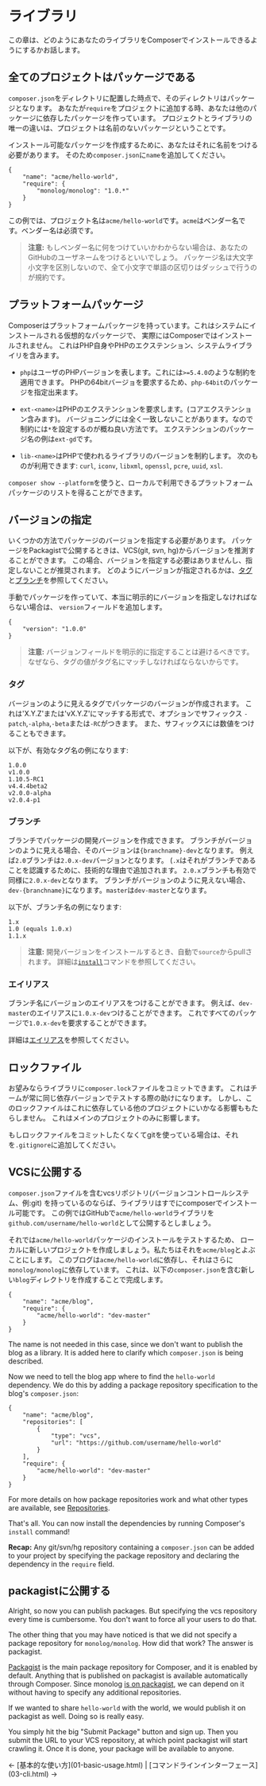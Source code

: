 # ライブラリ

この章は、どのようにあなたのライブラリをComposerでインストールできるようにするかお話します。

<!--
This chapter will tell you how to make your library installable through Composer.
-->

## 全てのプロジェクトはパッケージである

`composer.json`をディレクトリに配置した時点で、そのディレクトリはパッケージとなります。
あなたが`require`をプロジェクトに追加する時、あなたは他のパッケージに依存したパッケージを作っています。
プロジェクトとライブラリの唯一の違いは、プロジェクトは名前のないパッケージということです。

<!--
As soon as you have a `composer.json` in a directory, that directory is a
package. When you add a `require` to a project, you are making a package that
depends on other packages. The only difference between your project and
libraries is that your project is a package without a name.
-->

インストール可能なパッケージを作成するために、あなたはそれに名前をつける必要があります。
そのため`composer.json`に`name`を追加してください。

<!--
In order to make that package installable you need to give it a name. You do
this by adding a `name` to `composer.json`:
-->

    {
        "name": "acme/hello-world",
        "require": {
            "monolog/monolog": "1.0.*"
        }
    }

この例では、プロジェクト名は`acme/hello-world`です。`acme`はベンダー名です。ベンダー名は必須です。

<!--
In this case the project name is `acme/hello-world`, where `acme` is the
vendor name. Supplying a vendor name is mandatory.
-->

> **注意:** もしベンダー名に何をつけていいかわからない場合は、あなたのGitHubのユーザネームをつけるといいでしょう。
パッケージ名は大文字小文字を区別しないので、全て小文字で単語の区切りはダッシュで行うのが規約です。

<!--
> **Note:** If you don't know what to use as a vendor name, your GitHub
username is usually a good bet. While package names are case insensitive, the
convention is all lowercase and dashes for word separation.
-->

## プラットフォームパッケージ

Composerはプラットフォームパッケージを持っています。これはシステムにインストールされる仮想的なパッケージで、
実際にはComposerではインストールされません。
これはPHP自身やPHPのエクステンション、システムライブライリを含みます。

<!--
Composer has platform packages, which are virtual packages for things that are
installed on the system but are not actually installable by Composer. This
includes PHP itself, PHP extensions and some system libraries.
-->

* `php`はユーザのPHPバージョンを表します。これには`>=5.4.0`のような制約を適用できます。
    PHPの64bitバージョを要求するため、`php-64bit`のパッケージを指定出来ます。

* `ext-<name>`はPHPのエクステンションを要求します。(コアエクステンション含みます)。
  バージョニングには全く一致しないことがあります。なので制約には`*`を設定するのが概ね良い方法です。
  エクステンションのパッケージ名の例は`ext-gd`です。

* `lib-<name>`はPHPで使われるライブラリのバージョンを制約します。
  次のものが利用できます: `curl`, `iconv`, `libxml`, `openssl`,
  `pcre`, `uuid`, `xsl`.

<!--
* `php` represents the PHP version of the user, allowing you to apply
   constraints, e.g. `>=5.4.0`. To require a 64bit version of php, you can
   require the `php-64bit` package.

* `ext-<name>` allows you to require PHP extensions (includes core
  extensions). Versioning can be quite inconsistent here, so it's often
  a good idea to just set the constraint to `*`.  An example of an extension
  package name is `ext-gd`.

* `lib-<name>` allows constraints to be made on versions of libraries used by
  PHP. The following are available: `curl`, `iconv`, `libxml`, `openssl`,
  `pcre`, `uuid`, `xsl`.
-->

`composer show --platform`を使うと、ローカルで利用できるプラットフォームパッケージのリストを得ることができます。

<!--
You can use `composer show --platform` to get a list of your locally available
platform packages.
-->

## バージョンの指定

いくつかの方法でパッケージのバージョンを指定する必要があります。
パッケージをPackagistで公開するときは、VCS(git, svn, hg)からバージョンを推測することができます。
この場合、バージョンを指定する必要はありませんし、指定しないことが推奨されます。
どのようにバージョンが指定されるかは、[タグ](#tags)と[ブランチ](#branches)を参照してください。

<!--
You need to specify the package's version some way. When you publish your
package on Packagist, it is able to infer the version from the VCS (git, svn,
hg) information, so in that case you do not have to specify it, and it is
recommended not to. See [tags](#tags) and [branches](#branches) to see how
version numbers are extracted from these.
-->

手動でパッケージを作っていて、本当に明示的にバージョンを指定しなければならない場合は、
`version`フィールドを追加します。

<!--
If you are creating packages by hand and really have to specify it explicitly,
you can just add a `version` field:
-->

    {
        "version": "1.0.0"
    }

> **注意:** バージョンフィールドを明示的に指定することは避けるべきです。
> なぜなら、タグの値がタグ名にマッチしなければならないからです。

<!--
> **Note:** You should avoid specifying the version field explicitly, because
> for tags the value must match the tag name.
-->

<h3 id="tags"> タグ </h3>

バージョンのように見えるタグでパッケージのバージョンが作成されます。
これは'X.Y.Z'または'vX.Y.Z'にマッチする形式で、オプションでサフィックス
`-patch`,`-alpha`,`-beta`または`-RC`がつきます。
また、サフィックスには数値をつけることもできます。

<!--
For every tag that looks like a version, a package version of that tag will be
created. It should match 'X.Y.Z' or 'vX.Y.Z', with an optional suffix
of `-patch`, `-alpha`, `-beta` or `-RC`. The suffixes can also be followed by
a number.
-->

以下が、有効なタグ名の例になります:

<!--
Here are a few examples of valid tag names:
-->

    1.0.0
    v1.0.0
    1.10.5-RC1
    v4.4.4beta2
    v2.0.0-alpha
    v2.0.4-p1

<h3 id="branches">ブランチ</h3>

ブランチでパッケージの開発バージョンを作成できます。
ブランチがバージョンのように見える場合、そのバージョンは`{branchname}-dev`となります。
例えば`2.0`ブランチは`2.0.x-dev`バージョンとなります。
(`.x`はそれがブランチであることを認識するために、技術的な理由で追加されます。
`2.0.x`ブランチも有効で同様に`2.0.x-dev`となります。
ブランチがバージョンのように見えない場合、`dev-{branchname}`になります。`master`は`dev-master`となります。

<!--
For every branch, a package development version will be created. If the branch
name looks like a version, the version will be `{branchname}-dev`. For example
a branch `2.0` will get a version `2.0.x-dev` (the `.x` is added for technical
reasons, to make sure it is recognized as a branch, a `2.0.x` branch would also
be valid and be turned into `2.0.x-dev` as well. If the branch does not look
like a version, it will be `dev-{branchname}`. `master` results in a
`dev-master` version.
-->

以下が、ブランチ名の例になります:

<!--
Here are some examples of version branch names:
-->

    1.x
    1.0 (equals 1.0.x)
    1.1.x

> **注意:** 開発バージョンをインストールするとき、自動で`source`からpullされます。
> 詳細は[`install`](03-cli.html#install)コマンドを参照してください。

<!--
> **Note:** When you install a development version, it will be automatically
> pulled from its `source`. See the [`install`](03-cli.md#install) command
> for more details.
-->

<h3 id="aliases">エイリアス</h3>

ブランチ名にバージョンのエイリアスをつけることができます。
例えば、`dev-master`のエイリアスに`1.0.x-dev`つけることができます。
これですべてのパッケージで`1.0.x-dev`を要求することができます。

<!--
It is possible to alias branch names to versions. For example, you could alias
`dev-master` to `1.0.x-dev`, which would allow you to require `1.0.x-dev` in all
the packages.
-->

詳細は[エイリアス](articles/aliases.html)を参照してください。

<!--
See [Aliases](articles/aliases.md) for more information.
-->

<h2 id="lock-file">ロックファイル</h2>

お望みならライブラリに`composer.lock`ファイルをコミットできます。
これはチームが常に同じ依存バージョンでテストする際の助けになります。
しかし、このロックファイルはこれに依存している他のプロジェクトにいかなる影響ももたらしません。
これはメインのプロジェクトのみに影響します。

<!--
For your library you may commit the `composer.lock` file if you want to. This
can help your team to always test against the same dependency versions.
However, this lock file will not have any effect on other projects that depend
on it. It only has an effect on the main project.
-->

もしロックファイルをコミットしたくなくてgitを使っている場合は、それを`.gitignore`に追加してください。

<!--
If you do not want to commit the lock file and you are using git, add it to
the `.gitignore`.
-->

<h2 id="publishing-to-a-vcs">VCSに公開する</h2>

`composer.json`ファイルを含むvcsリポジトリ(バージョンコントロールシステム、例:git)
を持っているのならば、ライブラリはすでにcomposerでインストール可能です。
この例ではGitHubで`acme/hello-world`ライブラリを`github.com/username/hello-world`として公開するとしましょう。

<!--
Once you have a vcs repository (version control system, e.g. git) containing a
`composer.json` file, your library is already composer-installable. In this
example we will publish the `acme/hello-world` library on GitHub under
`github.com/username/hello-world`.
-->

それでは`acme/hello-world`パッケージのインストールをテストするため、
ローカルに新しいプロジェクトを作成しましょう。私たちはそれを`acme/blog`とよぶことにします。
このブログは`acme/hello-world`に依存し、それはさらに`monolog/monolog`に依存しています。
これは、以下の`composer.json`を含む新しい`blog`ディレクトリを作成することで完成します。

<!--
Now, to test installing the `acme/hello-world` package, we create a new
project locally. We will call it `acme/blog`. This blog will depend on
`acme/hello-world`, which in turn depends on `monolog/monolog`. We can
accomplish this by creating a new `blog` directory somewhere, containing a
`composer.json`:
-->

    {
        "name": "acme/blog",
        "require": {
            "acme/hello-world": "dev-master"
        }
    }

The name is not needed in this case, since we don't want to publish the blog
as a library. It is added here to clarify which `composer.json` is being
described.

Now we need to tell the blog app where to find the `hello-world` dependency.
We do this by adding a package repository specification to the blog's
`composer.json`:

    {
        "name": "acme/blog",
        "repositories": [
            {
                "type": "vcs",
                "url": "https://github.com/username/hello-world"
            }
        ],
        "require": {
            "acme/hello-world": "dev-master"
        }
    }

For more details on how package repositories work and what other types are
available, see [Repositories](05-repositories.md).

That's all. You can now install the dependencies by running Composer's
`install` command!

**Recap:** Any git/svn/hg repository containing a `composer.json` can be added
to your project by specifying the package repository and declaring the
dependency in the `require` field.

<h2 id="publishing-to-packagist">packagistに公開する</h2>

Alright, so now you can publish packages. But specifying the vcs repository
every time is cumbersome. You don't want to force all your users to do that.

The other thing that you may have noticed is that we did not specify a package
repository for `monolog/monolog`. How did that work? The answer is packagist.

[Packagist](https://packagist.org/) is the main package repository for
Composer, and it is enabled by default. Anything that is published on
packagist is available automatically through Composer. Since monolog
[is on packagist](https://packagist.org/packages/monolog/monolog), we can depend
on it without having to specify any additional repositories.

If we wanted to share `hello-world` with the world, we would publish it on
packagist as well. Doing so is really easy.

You simply hit the big "Submit Package" button and sign up. Then you submit
the URL to your VCS repository, at which point packagist will start crawling
it. Once it is done, your package will be available to anyone.

<p class="prev-next">
  &larr; [基本的な使い方](01-basic-usage.html) |  [コマンドラインインターフェース](03-cli.html) &rarr;
</p>

<!--
&larr; [Basic usage](01-basic-usage.md) |  [Command-line interface](03-cli.md) &rarr;
-->
